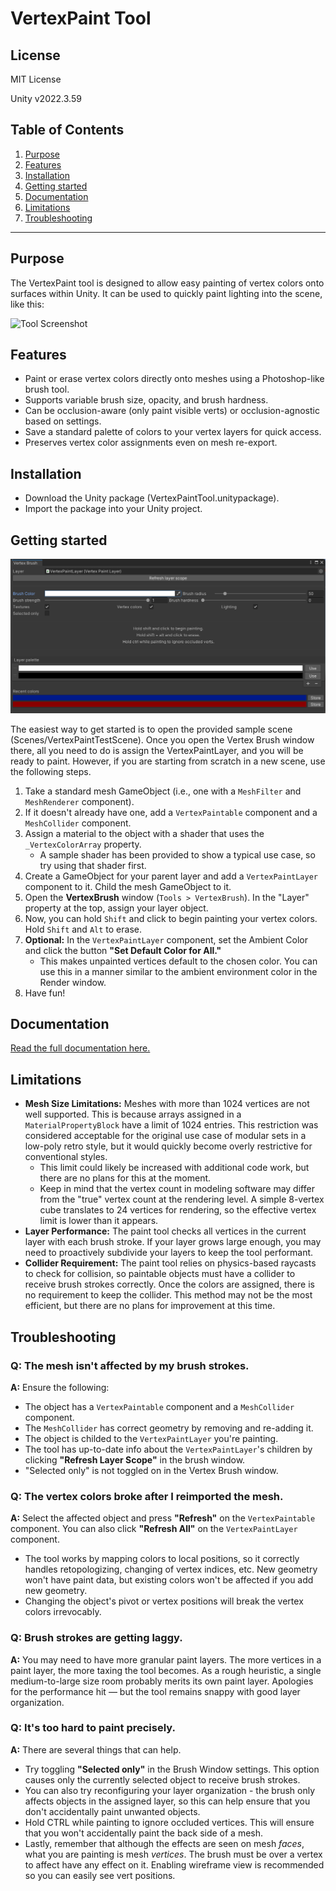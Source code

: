 # VertexPaint Tool

## License
MIT License

Unity v2022.3.59  

## Table of Contents
1. [Purpose](#purpose)
2. [Features](#features)
3. [Installation](#installation)
4. [Getting started](#getting-started)
5. [Documentation](#documentation)
6. [Limitations](#limitations)
7. [Troubleshooting](#troubleshooting)

---

## Purpose
The VertexPaint tool is designed to allow easy painting of vertex colors onto surfaces within Unity. It can be used to quickly paint lighting into the scene, like this:

![Tool Screenshot](media/demo1.gif)

## Features
- Paint or erase vertex colors directly onto meshes using a Photoshop-like brush tool.
- Supports variable brush size, opacity, and brush hardness.
- Can be occlusion-aware (only paint visible verts) or occlusion-agnostic based on settings.
- Save a standard palette of colors to your vertex layers for quick access.
- Preserves vertex color assignments even on mesh re-export.

## Installation
- Download the Unity package (VertexPaintTool.unitypackage).
- Import the package into your Unity project.

## Getting started

![Tool Screenshot](media/image1.png)

The easiest way to get started is to open the provided sample scene (Scenes/VertexPaintTestScene). Once you open the Vertex Brush window there, all you need to do is assign the VertexPaintLayer, and you will be ready to paint. However, if you are starting from scratch in a new scene, use the following steps.

1. Take a standard mesh GameObject (i.e., one with a `MeshFilter` and `MeshRenderer` component).
2. If it doesn't already have one, add a `VertexPaintable` component and a `MeshCollider` component.
3. Assign a material to the object with a shader that uses the `_VertexColorArray` property.
   - A sample shader has been provided to show a typical use case, so try using that shader first.
4. Create a GameObject for your parent layer and add a `VertexPaintLayer` component to it. Child the mesh GameObject to it.
5. Open the **VertexBrush** window (`Tools > VertexBrush`). In the "Layer" property at the top, assign your layer object.
6. Now, you can hold `Shift` and click to begin painting your vertex colors. Hold `Shift` and `Alt` to erase.
7. **Optional:** In the `VertexPaintLayer` component, set the Ambient Color and click the button **"Set Default Color for All."**
   - This makes unpainted vertices default to the chosen color. You can use this in a manner similar to the ambient environment color in the Render window.
8. Have fun!

## Documentation
[Read the full documentation here.](Documentation.md)

## Limitations
- **Mesh Size Limitations:** Meshes with more than 1024 vertices are not well supported. This is because arrays assigned in a `MaterialPropertyBlock` have a limit of 1024 entries. This restriction was considered acceptable for the original use case of modular sets in a low-poly retro style, but it would quickly become overly restrictive for conventional styles.
  - This limit could likely be increased with additional code work, but there are no plans for this at the moment.
  - Keep in mind that the vertex count in modeling software may differ from the "true" vertex count at the rendering level. A simple 8-vertex cube translates to 24 vertices for rendering, so the effective vertex limit is lower than it appears.
- **Layer Performance:** The paint tool checks all vertices in the current layer with each brush stroke. If your layer grows large enough, you may need to proactively subdivide your layers to keep the tool performant.
- **Collider Requirement:** The paint tool relies on physics-based raycasts to check for collision, so paintable objects must have a collider to receive brush strokes correctly. Once the colors are assigned, there is no requirement to keep the collider. This method may not be the most efficient, but there are no plans for improvement at this time.

## Troubleshooting

### Q: The mesh isn't affected by my brush strokes.
**A:** Ensure the following:
- The object has a `VertexPaintable` component and a `MeshCollider` component.
- The `MeshCollider` has correct geometry by removing and re-adding it.
- The object is childed to the `VertexPaintLayer` you're painting.
- The tool has up-to-date info about the `VertexPaintLayer`'s children by clicking **"Refresh Layer Scope"** in the brush window.
- "Selected only" is not toggled on in the Vertex Brush window.

### Q: The vertex colors broke after I reimported the mesh.
**A:** Select the affected object and press **"Refresh"** on the `VertexPaintable` component. You can also click **"Refresh All"** on the `VertexPaintLayer` component.
- The tool works by mapping colors to local positions, so it correctly handles retopologizing, changing of vertex indices, etc. New geometry won't have paint data, but existing colors won't be affected if you add new geometry.
- Changing the object's pivot or vertex positions will break the vertex colors irrevocably.

### Q: Brush strokes are getting laggy.
**A:** You may need to have more granular paint layers. The more vertices in a paint layer, the more taxing the tool becomes. As a rough heuristic, a single medium-to-large size room probably merits its own paint layer. Apologies for the performance hit — but the tool remains snappy with good layer organization.

### Q: It's too hard to paint precisely.
**A:** There are several things that can help.
- Try toggling **"Selected only"** in the Brush Window settings. This option causes only the currently selected object to receive brush strokes.
- You can also try reconfiguring your layer organization - the brush only affects objects in the assigned layer, so this can help ensure that you don't accidentally paint unwanted objects.
- Hold CTRL while painting to ignore occluded vertices. This will ensure that you won't accidentally paint the back side of a mesh.
- Lastly, remember that although the effects are seen on mesh *faces*, what you are painting is mesh *vertices*. The brush must be over a vertex to affect have any effect on it. Enabling wireframe view is recommended so you can easily see vert positions.
